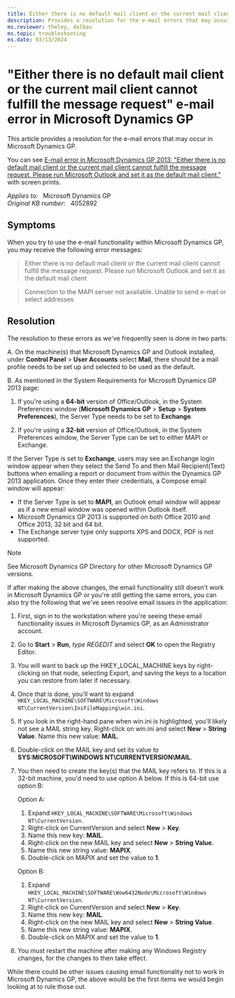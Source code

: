 ```yaml
---
title: Either there is no default mail client or the current mail client cannot fulfill the message request error 
description: Provides a resolution for the e-mail errors that may occur in Microsoft Dynamics GP.
ms.reviewer: theley, dalbau
ms.topic: troubleshooting
ms.date: 03/13/2024
---
```

# "Either there is no default mail client or the current mail client cannot fulfill the message request" e-mail error in Microsoft Dynamics GP

This article provides a resolution for the e-mail errors that may occur in Microsoft Dynamics GP.

You can see [E-mail error in Microsoft Dynamics GP 2013: "Either there is no default mail client or the current mail client cannot fulfill the message request. Please run Microsoft Outlook and set it as the default mail client."](https://community.dynamics.com/blogs/post/?postid=91c1c786-9d4f-4603-af71-cc8ba032de3e) with screen prints.

_Applies to:_ &nbsp; Microsoft Dynamics GP  
_Original KB number:_ &nbsp; 4052892

## Symptoms

When you try to use the e-mail functionality within Microsoft Dynamics GP, you may receive the following error messages:

> Either there is no default mail client or the current mail client cannot fulfill the message request. Please run Microsoft Outlook and set it as the default mail client

> Connection to the MAPI server not available. Unable to send e-mail or select addresses

## Resolution

The resolution to these errors as we've frequently seen is done in two parts:

A. On the machine(s) that Microsoft Dynamics GP and Outlook installed, under **Control Panel** > **User Accounts** select **Mail**, there should be a mail profile needs to be set up and selected to be used as the default.

B. As mentioned in the System Requirements for Microsoft Dynamics GP 2013 page:

1. If you're using a **64-bit** version of Office/Outlook, in the System Preferences window (**Microsoft Dynamics GP** > **Setup** > **System Preferences**), the Server Type needs to be set to **Exchange**.

2. If you're using a **32-bit** version of Office/Outlook, in the System Preferences window, the Server Type can be set to either MAPI or Exchange.

If the Server Type is set to **Exchange**, users may see an Exchange login window appear when they select the Send To and then Mail Recipient(Text) buttons when emailing a report or document from within the Dynamics GP 2013 application. Once they enter their credentials, a Compose email window will appear:

- If the Server Type is set to **MAPI**, an Outlook email window will appear as if a new email window was opened within Outlook itself.
- Microsoft Dynamics GP 2013 is supported on both Office 2010 and Office 2013, 32 bit and 64 bit.
- The Exchange server type only supports XPS and DOCX, PDF is not supported.

> [!NOTE]
> See Microsoft Dynamics GP Directory for other Microsoft Dynamics GP versions.

If after making the above changes, the email functionality still doesn't work in Microsoft Dynamics GP or you're still getting the same errors, you can also try the following that we've seen resolve email issues in the application:

1. First, sign in to the workstation where you're seeing these email functionality issues in Microsoft Dynamics GP, as an Administrator account.
2. Go to **Start** > **Run**, *type REGEDIT* and select **OK** to open the Registry Editor.
3. You will want to back up the HKEY_LOCAL_MACHINE keys by right-clicking on that node, selecting Export, and saving the keys to a location you can restore from later if necessary.
4. Once that is done, you'll want to expand `HKEY_LOCAL_MACHINE\SOFTWARE\Microsoft\Windows NT\CurrentVersion\IniFileMapping\win.ini`.
5. If you look in the right-hand pane when win.ini is highlighted, you'll likely not see a MAIL string key. Right-click on win.ini and select **New** > **String Value**. Name this new value: **MAIL**.
6. Double-click on the MAIL key and set its value to **SYS:MICROSOFT\WINDOWS NT\CURRENTVERSION\MAIL**.

7. You then need to create the key(s) that the MAIL key refers to. If this is a 32-bit machine, you'd need to use option A below. If this is 64-bit use option B:

    Option A:

    1. Expand `HKEY_LOCAL_MACHINE\SOFTWARE\Microsoft\Windows NT\CurrentVersion`.
    2. Right-click on CurrentVersion and select **New** > **Key**.
    3. Name this new key: **MAIL**.
    4. Right-click on the new MAIL key and select **New** > **String Value**.
    5. Name this new string value: **MAPIX**.
    6. Double-click on MAPIX and set the value to **1**.

    Option B:

    1. Expand `HKEY_LOCAL_MACHINE\SOFTWARE\Wow6432Node\Microsoft\Windows NT\CurrentVersion`.
    2. Right-click on CurrentVersion and select **New** > **Key**.
    3. Name this new key: **MAIL**.
    4. Right-click on the new MAIL key and select **New** > **String Value**.
    5. Name this new string value: **MAPIX**.
    6. Double-click on MAPIX and set the value to **1**.

8. You must restart the machine after making any Windows Registry changes, for the changes to then take effect.

While there could be other issues causing email functionality not to work in Microsoft Dynamics GP, the above would be the first items we would begin looking at to rule those out.
